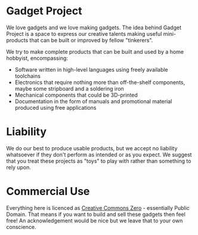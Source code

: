 # Gadget Project

We love gadgets and we love making gadgets. The idea behind Gadget Project is a space to express our creative talents making useful mini-products that can be built or improved by fellow "tinkerers".

We try to make complete products that can be built and used by a home hobbyist, encompassing:
- Software written in high-level languages using freely available toolchains
- Electronics that require nothing more than off-the-shelf components, maybe some stripboard and a soldering iron
- Mechanical components that could be 3D-printed
- Documentation in the form of manuals and promotional material produced using free applications

# Liability

We do our best to produce usable products, but we accept no liability whatsoever if they don't perform as intended or as you expect. We suggest that you treat these projects as "toys" to play with rather than something to rely upon.

# Commercial Use

Everything here is licenced as [Creative Commons Zero](https://creativecommons.org/share-your-work/public-domain/cc0) - essentially Public Domain. That means if you want to build and sell these gadgets then feel free! An acknowledgement would be nice but we leave that to your own conscience.
